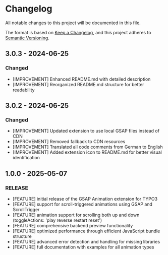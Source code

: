 # Changelog
All notable changes to this project will be documented in this file.

The format is based on [Keep a Changelog](https://keepachangelog.com/en/1.0.0/),
and this project adheres to [Semantic Versioning](https://semver.org/spec/v2.0.0.html).

## 3.0.3 - 2024-06-25
### Changed
- [IMPROVEMENT] Enhanced README.md with detailed description
- [IMPROVEMENT] Reorganized README.md structure for better readability

## 3.0.2 - 2024-06-25
### Changed
- [IMPROVEMENT] Updated extension to use local GSAP files instead of CDN
- [IMPROVEMENT] Removed fallback to CDN resources
- [IMPROVEMENT] Translated all code comments from German to English
- [IMPROVEMENT] Added extension icon to README.md for better visual identification

## 1.0.0 - 2025-05-07
### RELEASE
- [FEATURE] initial release of the GSAP Animation extension for TYPO3
- [FEATURE] support for scroll-triggered animations using GSAP and ScrollTrigger
- [FEATURE] animation support for scrolling both up and down (toggleActions: 'play reverse restart reset')
- [FEATURE] comprehensive backend preview functionality
- [FEATURE] optimized performance through efficient JavaScript bundle structure
- [FEATURE] advanced error detection and handling for missing libraries
- [FEATURE] full documentation with examples for all animation types

